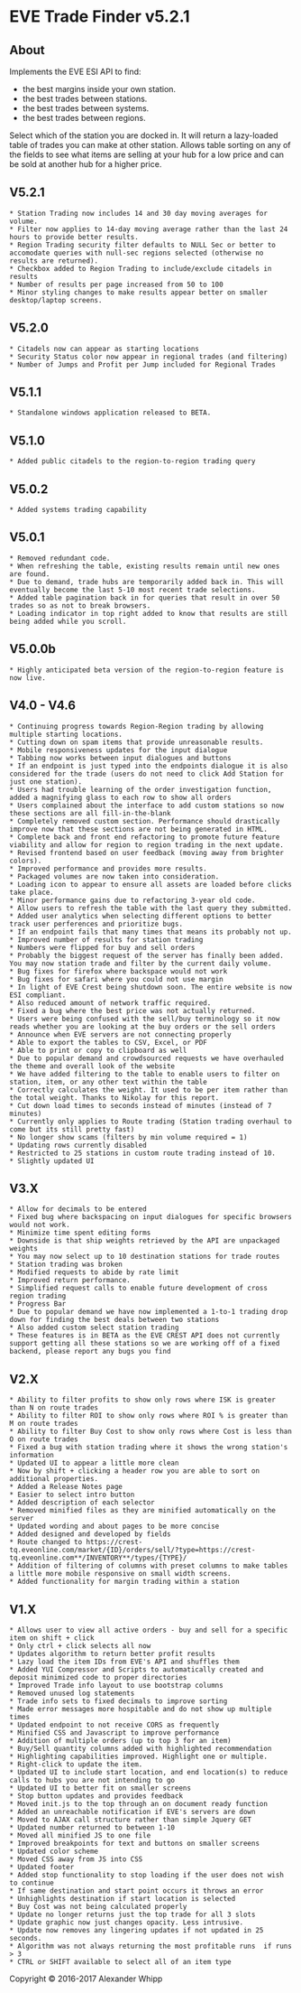 # EVE Trade Finder v5.2.1

## About
Implements the EVE ESI API to find:

* the best margins inside your own station.
* the best trades between stations.
* the best trades between systems.
* the best trades between regions.

Select which of the station you are docked in. It will return a lazy-loaded table of trades you can make at other station. Allows table sorting on any of the fields to see what items are selling at your hub for a low price and can be sold at another hub for a higher price.

## V5.2.1
    * Station Trading now includes 14 and 30 day moving averages for volume.
    * Filter now applies to 14-day moving average rather than the last 24 hours to provide better results.
    * Region Trading security filter defaults to NULL Sec or better to accomodate queries with null-sec regions selected (otherwise no results are returned).
    * Checkbox added to Region Trading to include/exclude citadels in results
    * Number of results per page increased from 50 to 100
    * Minor styling changes to make results appear better on smaller desktop/laptop screens.

## V5.2.0
    * Citadels now can appear as starting locations
    * Security Status color now appear in regional trades (and filtering)
    * Number of Jumps and Profit per Jump included for Regional Trades

## V5.1.1
    * Standalone windows application released to BETA.

## V5.1.0
    * Added public citadels to the region-to-region trading query

## V5.0.2
    * Added systems trading capability

## V5.0.1
    * Removed redundant code.
    * When refreshing the table, existing results remain until new ones are found.
    * Due to demand, trade hubs are temporarily added back in. This will eventually become the last 5-10 most recent trade selections.
    * Added table pagination back in for queries that result in over 50 trades so as not to break browsers.
    * Loading indicator in top right added to know that results are still being added while you scroll.
    
## V5.0.0b
    * Highly anticipated beta version of the region-to-region feature is now live.
    
## V4.0 - V4.6
    * Continuing progress towards Region-Region trading by allowing multiple starting locations.
    * Cutting down on spam items that provide unreasonable results.
    * Mobile responsiveness updates for the input dialogue
    * Tabbing now works between input dialogues and buttons
    * If an endpoint is just typed into the endpoints dialogue it is also considered for the trade (users do not need to click Add Station for just one station).
    * Users had trouble learning of the order investigation function, added a magnifying glass to each row to show all orders
    * Users complained about the interface to add custom stations so now these sections are all fill-in-the-blank
    * Completely removed custom section. Performance should drastically improve now that these sections are not being generated in HTML.
    * Complete back and front end refactoring to promote future feature viability and allow for region to region trading in the next update.
    * Revised frontend based on user feedback (moving away from brighter colors).
    * Improved performance and provides more results.
    * Packaged volumes are now taken into consideration.
    * Loading icon to appear to ensure all assets are loaded before clicks take place.
    * Minor performance gains due to refactoring 3-year old code.
    * Allow users to refresh the table with the last query they submitted.
    * Added user analytics when selecting different options to better track user perferences and prioritize bugs.
    * If an endpoint fails that many times that means its probably not up.
    * Improved number of results for station trading
    * Numbers were flipped for buy and sell orders
    * Probably the biggest request of the server has finally been added. You may now station trade and filter by the current daily volume.
    * Bug fixes for firefox where backspace would not work
    * Bug fixes for safari where you could not use margin
    * In light of EVE Crest being shutdown soon. The entire website is now ESI compliant.
    * Also reduced amount of network traffic required.
    * Fixed a bug where the best price was not actually returned.
    * Users were being confused with the sell/buy terminology so it now reads whether you are looking at the buy orders or the sell orders
    * Announce when EVE servers are not connecting properly
    * Able to export the tables to CSV, Excel, or PDF
    * Able to print or copy to clipboard as well
    * Due to popular demand and crowdsourced requests we have overhauled the theme and overall look of the website
    * We have added filtering to the table to enable users to filter on station, item, or any other text within the table
    * Correctly calculates the weight. It used to be per item rather than the total weight. Thanks to Nikolay for this report.
    * Cut down load times to seconds instead of minutes (instead of 7 minutes)
    * Currently only applies to Route trading (Station trading overhaul to come but its still pretty fast)
    * No longer show scams (filters by min volume required = 1)
    * Updating rows currently disabled
    * Restricted to 25 stations in custom route trading instead of 10.
    * Slightly updated UI

## V3.X
    * Allow for decimals to be entered
    * Fixed bug where backspacing on input dialogues for specific browsers would not work.
    * Minimize time spent editing forms
    * Downside is that ship weights retrieved by the API are unpackaged weights
    * You may now select up to 10 destination stations for trade routes
    * Station trading was broken
    * Modified requests to abide by rate limit
    * Improved return performance.
    * Simplified request calls to enable future development of cross region trading
    * Progress Bar
    * Due to popular demand we have now implemented a 1-to-1 trading drop down for finding the best deals between two stations
    * Also added custom select station trading
    * These features is in BETA as the EVE CREST API does not currently support getting all these stations so we are working off of a fixed backend, please report any bugs you find

## V2.X
    * Ability to filter profits to show only rows where ISK is greater than N on route trades
    * Ability to filter ROI to show only rows where ROI % is greater than M on route trades
    * Ability to filter Buy Cost to show only rows where Cost is less than O on route trades
    * Fixed a bug with station trading where it shows the wrong station's information
    * Updated UI to appear a little more clean
    * Now by shift + clicking a header row you are able to sort on additional properties.
    * Added a Release Notes page
    * Easier to select intro button
    * Added description of each selector
    * Removed minified files as they are minified automatically on the server
    * Updated wording and about pages to be more concise
    * Added designed and developed by fields
    * Route changed to https://crest-tq.eveonline.com/market/{ID}/orders/sell/?type=https://crest-tq.eveonline.com**/INVENTORY**/types/{TYPE}/
    * Addition of filtering of columns with preset columns to make tables a little more mobile responsive on small width screens.
    * Added functionality for margin trading within a station

## V1.X
    * Allows user to view all active orders - buy and sell for a specific item on shift + click
    * Only ctrl + click selects all now
    * Updates algorithm to return better profit results
    * Lazy load the item IDs from EVE's API and shuffles them
    * Added YUI Compressor and Scripts to automatically created and deposit minimized code to proper directories
    * Improved Trade info layout to use bootstrap columns
    * Removed unused log statements
    * Trade info sets to fixed decimals to improve sorting
    * Made error messages more hospitable and do not show up multiple times
    * Updated endpoint to not receive CORS as frequently
    * Minified CSS and Javascript to improve performance
    * Addition of multiple orders (up to top 3 for an item)
    * Buy/Sell quantity columns added with highlighted recommendation
    * Highlighting capabilities improved. Highlight one or multiple.
    * Right-click to update the item.
    * Updated UI to include start location, and end location(s) to reduce calls to hubs you are not intending to go
    * Updated UI to better fit on smaller screens
    * Stop button updates and provides feedback
    * Moved init.js to the top through an on document ready function
    * Added an unreachable notification if EVE's servers are down
    * Moved to AJAX call structure rather than simple Jquery GET
    * Updated number returned to between 1-10
    * Moved all minified JS to one file
    * Improved breakpoints for text and buttons on smaller screens
    * Updated color scheme
    * Moved CSS away from JS into CSS
    * Updated footer
    * Added stop functionality to stop loading if the user does not wish to continue
    * If same destination and start point occurs it throws an error
    * Unhighlights destination if start location is selected
    * Buy Cost was not being calculated properly
    * Update no longer returns just the top trade for all 3 slots
    * Update graphic now just changes opacity. Less intrusive.
    * Update now removes any lingering updates if not updated in 25 seconds.
    * Algorithm was not always returning the most profitable runs  if runs > 3
    * CTRL or SHIFT available to select all of an item type

Copyright © 2016-2017 Alexander Whipp
